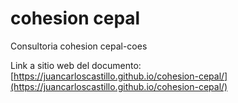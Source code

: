 # cohesion cepal
 Consultoria cohesion cepal-coes

Link a sitio web del documento: [https://juancarloscastillo.github.io/cohesion-cepal/](https://juancarloscastillo.github.io/cohesion-cepal/)
